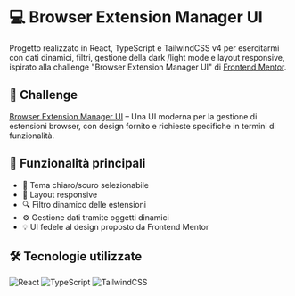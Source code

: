 # 💻 Browser Extension Manager UI

Progetto realizzato in React, TypeScript e TailwindCSS v4 per esercitarmi con dati dinamici, filtri, gestione della dark /light mode e layout responsive, ispirato alla challenge "Browser Extension Manager UI" di [Frontend Mentor](https://www.frontendmentor.io/).

## 📌 Challenge

[Browser Extension Manager UI](https://www.frontendmentor.io/challenges/browser-extension-manager-ui-yNZnOfsMAp) – Una UI moderna per la gestione di estensioni browser, con design fornito e richieste specifiche in termini di funzionalità.

## 🚀 Funzionalità principali

- 🎨 Tema chiaro/scuro selezionabile
- 📱 Layout responsive
- 🔍 Filtro dinamico delle estensioni
- ⚙️ Gestione dati tramite oggetti dinamici
- 💡 UI fedele al design proposto da Frontend Mentor

## 🛠️ Tecnologie utilizzate

![React](https://img.shields.io/badge/react-%2320232a.svg?style=for-the-badge&logo=react&logoColor=%2361DAFB)
![TypeScript](https://img.shields.io/badge/typescript-%23007ACC.svg?style=for-the-badge&logo=typescript&logoColor=white)
![TailwindCSS](https://img.shields.io/badge/tailwindcss-%2338B2AC.svg?style=for-the-badge&logo=tailwind-css&logoColor=white)
